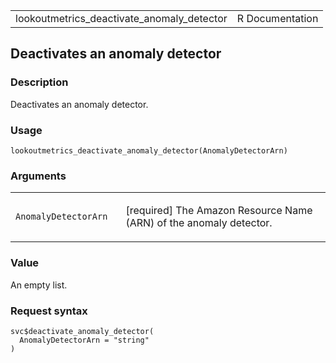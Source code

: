 <table style="width: 100%;">
<tbody>
<tr class="odd">
<td>lookoutmetrics_deactivate_anomaly_detector</td>
<td style="text-align: right;">R Documentation</td>
</tr>
</tbody>
</table>

## Deactivates an anomaly detector

### Description

Deactivates an anomaly detector.

### Usage

    lookoutmetrics_deactivate_anomaly_detector(AnomalyDetectorArn)

### Arguments

<table>
<colgroup>
<col style="width: 35%" />
<col style="width: 65%" />
</colgroup>
<tbody>
<tr class="odd">
<td><code
id="lookoutmetrics_deactivate_anomaly_detector_:_AnomalyDetectorArn">AnomalyDetectorArn</code></td>
<td><p>[required] The Amazon Resource Name (ARN) of the anomaly
detector.</p></td>
</tr>
</tbody>
</table>

### Value

An empty list.

### Request syntax

    svc$deactivate_anomaly_detector(
      AnomalyDetectorArn = "string"
    )

